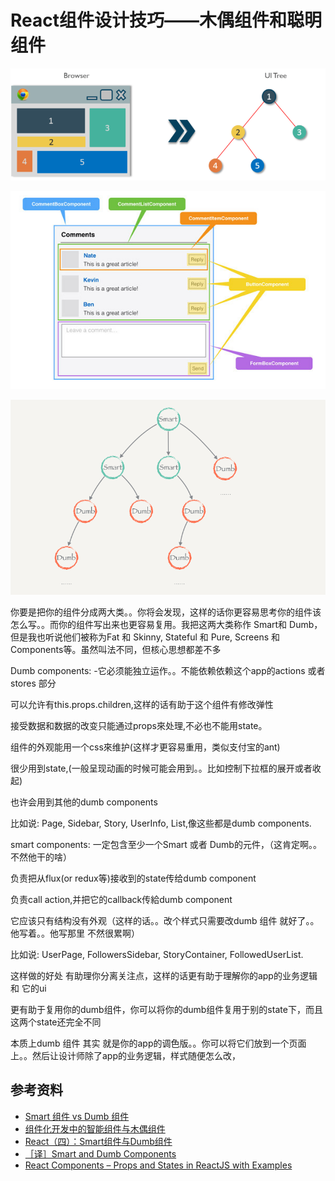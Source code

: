 # React组件设计技巧——木偶组件和聪明组件


![](../assets/ui-tree.png)



![](../assets/component.jpeg)

![](../assets/smart-dumb.png)

你要是把你的组件分成两大类。。你将会发现，这样的话你更容易思考你的组件该怎么写。。而你的组件写出来也更容易复用。我把这两大类称作 Smart和 Dumb，但是我也听说他们被称为Fat 和 Skinny, Stateful 和 Pure, Screens 和 Components等。虽然叫法不同，但核心思想都差不多

Dumb components:
-它必须能独立运作。。不能依赖依赖这个app的actions 或者 stores 部分

可以允许有this.props.children,这样的话有助于这个组件有修改弹性

接受数据和数据的改变只能通过props來处理,不必也不能用state。

组件的外观能用一个css來维护(这样才更容易重用，类似支付宝的ant)

很少用到state,(一般呈现动画的时候可能会用到。。比如控制下拉框的展开或者收起)

也许会用到其他的dumb components

比如说: Page, Sidebar, Story, UserInfo, List,像这些都是dumb components.

smart components:
一定包含至少一个Smart 或者 Dumb的元件，（这肯定啊。。不然他干的啥）

负责把从flux(or redux等)接收到的state传给dumb component

负责call action,并把它的callback传給dumb component

它应该只有结构没有外观（这样的话。。改个样式只需要改dumb 组件 就好了。。他写着。。他写那里 不然很累啊）

比如说: UserPage, FollowersSidebar, StoryContainer,
FollowedUserList.

这样做的好处
有助理你分离关注点，这样的话更有助于理解你的app的业务逻辑 和 它的ui

更有助于复用你的dumb组件，你可以将你的dumb组件复用于别的state下，而且这两个state还完全不同

本质上dumb 组件 其实 就是你的app的调色版。。你可以将它们放到一个页面上。。然后让设计师除了app的业务逻辑，样式随便怎么改，

## 参考资料

* [Smart 组件 vs Dumb 组件][1]
* [组件化开发中的智能组件与木偶组件][2]
* [React（四）：Smart组件与Dumb组件][3]
* [［译］Smart and Dumb Components][4]
* [React Components – Props and States in ReactJS with Examples][5]

[1]: http://huziketang.mangojuice.top/books/react/lesson43
[2]: https://juejin.im/entry/579ec0efc4c971005ade40ad
[3]: https://blog.csdn.net/u012131835/article/details/83823977
[4]: https://segmentfault.com/a/1190000004111786
[5]: https://www.edureka.co/blog/react-components/
